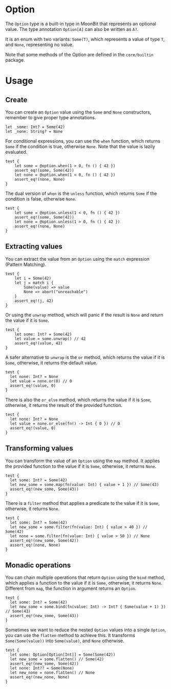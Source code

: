 # Option

The `Option` type is a built-in type in MoonBit that represents an optional value. The type annotation `Option[A]` can also be written as `A?`.

It is an enum with two variants: `Some(T)`, which represents a value of type `T`, and `None`, representing no value.

Note that some methods of the Option are defined in the `core/builtin` package.

# Usage

## Create
You can create an `Option` value using the `Some` and `None` constructors, remember to give proper type annotations.

```moonbit
let _some: Int? = Some(42)
let _none: String? = None
```

For conditional expressions, you can use the `when` function, which returns `Some` if the condition is true, otherwise `None`. Note that the value is lazily evaluated.

```moonbit
test {
    let some = @option.when(1 > 0, fn () { 42 })
    assert_eq!(some, Some(42))
    let none = @option.when(1 < 0, fn () { 42 })
    assert_eq!(none, None)
}
```

The dual version of `when` is the `unless` function, which returns `Some` if the condition is false, otherwise `None`.

```moonbit
test {
    let some = @option.unless(1 < 0, fn () { 42 })
    assert_eq!(some, Some(42))
    let none = @option.unless(1 > 0, fn () { 42 })
    assert_eq!(none, None)
}
```

## Extracting values

You can extract the value from an `Option` using the `match` expression (Pattern Matching).

```moonbit
test {
    let i = Some(42)
    let j = match i {
        Some(value) => value
        None => abort("unreachable")
    }
    assert_eq!(j, 42)
}
```

Or using the `unwrap` method, which will panic if the result is `None` and return the value if it is `Some`.

```moonbit
test {
    let some: Int? = Some(42)
    let value = some.unwrap() // 42
    assert_eq!(value, 42)
}
```

A safer alternative to `unwrap` is the `or` method, which returns the value if it is `Some`, otherwise, it returns the default value.

```moonbit
test {
  let none: Int? = None
  let value = none.or(0) // 0
  assert_eq!(value, 0)
}
```

There is also the `or_else` method, which returns the value if it is `Some`, otherwise, it returns the result of the provided function.

```moonbit
test {
  let none: Int? = None
  let value = none.or_else(fn() -> Int { 0 }) // 0
  assert_eq!(value, 0)
}
```

## Transforming values

You can transform the value of an `Option` using the `map` method. It applies the provided function to the value if it is `Some`, otherwise, it returns `None`.

```moonbit
test {
  let some: Int? = Some(42)
  let new_some = some.map(fn(value: Int) { value + 1 }) // Some(43)
  assert_eq!(new_some, Some(43))
}
```

There is a `filter` method that applies a predicate to the value if it is `Some`, otherwise, it returns `None`.

```moonbit
test {
  let some: Int? = Some(42)
  let new_some = some.filter(fn(value: Int) { value > 40 }) // Some(42)
  let none = some.filter(fn(value: Int) { value > 50 }) // None
  assert_eq!(new_some, Some(42))
  assert_eq!(none, None)
}
```

## Monadic operations
You can chain multiple operations that return `Option` using the `bind` method, which applies a function to the value if it is `Some`, otherwise, it returns `None`. Different from `map`, the function in argument returns an `Option`.

```moonbit
test {
  let some: Int? = Some(42)
  let new_some = some.bind(fn(value: Int) -> Int? { Some(value + 1) }) // Some(43)
  assert_eq!(new_some, Some(43))
}
```

Sometimes we want to reduce the nested `Option` values into a single `Option`, you can use the `flatten` method to achieve this. It transforms `Some(Some(value))` into `Some(value)`, and `None` otherwise.

```moonbit
test {
  let some: Option[Option[Int]] = Some(Some(42))
  let new_some = some.flatten() // Some(42)
  assert_eq!(new_some, Some(42))
  let none: Int?? = Some(None)
  let new_none = none.flatten() // None
  assert_eq!(new_none, None)
}
```
